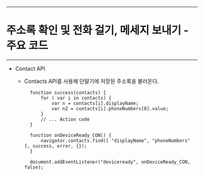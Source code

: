 <!--
{
	"title": "주소록 확인 및 전화 걸기, 메세지 보내기 - 주요 코드",
	"group": 2,
	"order": 32
}
-->

-----------------------

# 주소록 확인 및 전화 걸기, 메세지 보내기 - 주요 코드 #

-----------------------

- Contact API
	- Contacts API를 사용해 단말기에 저장된 주소록을 불러온다.

			function success(contacts) {
				for ( var i in contacts) {
					var n = contacts[i].displayName;
					var n2 = contacts[i].phoneNumbers[0].value;
				}
				// ... Action code
			}
		
			function onDeviceReady_CON() {
				navigator.contacts.find([ "displayName", "phoneNumbers" ], success, error, {});
			}
		
			document.addEventListener("deviceready", onDeviceReady_CON, false);
